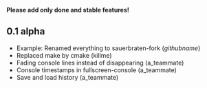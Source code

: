 **Please add only done and stable features!**

## 0.1 alpha

* Example: Renamed everything to sauerbraten-fork (_githubname_)
* Replaced make by cmake (killme) 
* Fading console lines instead of disappearing (a_teammate)
* Console timestamps in fullscreen-console (a_teammate)
* Save and load history (a_teammate)
